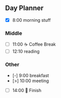 ## Day Planner

- [x] 8:00 morning stuff

### Middle
- [ ] 11:00 ☕️ Coffee Break
- [ ] 12:10 reading

### Other
- [-] 9:00 breakfast
- [>] 10:00 meeting
- [ ] 14:00 🛑 Finish
